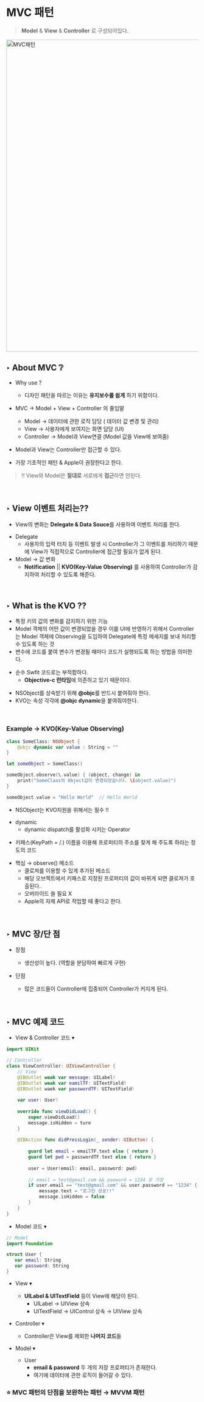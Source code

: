 # MVC 패턴

> **Model** & **View** & **Controller** 로 구성되어있다.
<img width="817" alt="MVC패턴" src="https://user-images.githubusercontent.com/64394744/135588646-26c855c3-4795-49fb-ad51-44affe96c98a.png">


## ‣ About MVC ❔
* Why use ?
    * 디자인 패턴을 따르는 이유는 **유지보수를 쉽게** 하기 위함이다.
    
* MVC → Model + View + Controller 의 줄임말
    * Model → 데이터에 관한 로직 담당 ( 데이터 값 변경 및 관리)
    * View → 사용자에게 보여지는 화면 담당 (UI)
    * Controller → Model과 View연결 (Model 값을 View에 보여줌)
    
* Model과 View는 Controller만 접근할 수 있다.
* 가장 기초적인 패턴 & Apple이 권장한다고 한다.
>  ‼️ View와 Model은 **절대로** 서로에게 **접근**하면 안된다.
</br>

## ‣ View 이벤트 처리는??
- View의 변화는 **Delegate & Data Souce**를 사용하여 이벤트 처리를 한다.
* Delegate
    * 사용자의 입력 터치 등 이벤트 발생 시 Controller가 그 이벤트를 처리하기 때문에 View가 직접적으로 Controller에 접근할 필요가 없게 된다.
* Model → 값 변화
    * **Notification** || **KVO(Key-Value Observing)** 를 사용하여 Controller가 감지하여 처리할 수 있도록 해준다.
</br>

## ‣ What is the KVO ??
- 특정 키의 값의 변화를 감지하기 위한 기능
- Model 객체의 어떤 값이 변경되었을 경우 이를 UI에 반영하기 위해서 Controller는 Model 객체에 Observing을 도입하여 Delegate에 특정 메세지를 보내 처리할 수 있도록 하는 것
- 변수에 코드를 붙여 변수가 변경될 때마다 코드가 실행되도록 하는 방법을 의미한다.
* 순수 Swfit 코드로는 부적합하다.
    * **Objective-c 런타임**에 의존하고 있기 때문이다.

- NSObject를 상속받기 위해 **@objc**를 반드시 붙여줘야 한다.
- KVO는 속성 각각에 **@objc dynamic**을 붙여줘야한다.
</br>

### Example → KVO(Key-Value Observing)
```swift
class SomeClass: NSObject {
    @objc dynamic var value : String = ""
}

let someObject = SomeClass()

someObject.observe(\.value) { (object, change) in
    print("SomeClass의 Object값이 변경되었습니다. \(object.value)")
}

someObject.value = "Hello World"  // Hello World
```
- NSObject는 KVO지원을 위해서는 필수 !!
* dynamic
    * dynamic dispatch를 활성화 시키는 Operator
- 키패스(KeyPath = /.) 이름을 이용해 프로퍼티의 주소를 찾게 해 주도록 하라는 정도의 코드
* 핵심 → observe() 메소드
    * 클로져를 이용할 수 있게 추가된 메소드
    * 해당 오브젝트에서 키패스로 지정된 프로퍼티의 값이 바뀌게 되면 클로져가 호출된다.
    * 오버라이드 쓸 필요 X
    * Apple의 자체 API로 작업할 때 좋다고 한다.
</br>

## ‣ MVC 장/단 점
* 장점
    * 생산성이 높다. (역할을 분담하여 빠르게 구현)
    
* 단점
    * 많은 코드들이 Controller에 집중되어 Controller가 커지게 된다.
</br>
    
## ‣ MVC 예제 코드
 - View & Controller 코드 ▾
```swift
import UIKit 

// Controller
class ViewController: UIViewController {
    // View
    @IBOutlet weak var message: UILabel!
    @IBOutlet weak var eamilTF: UITextField!
    @IBOutlet waek var passwordTF: UITextField!
    
    var user: User!
    
    override func viewDidLoad() {
        super.viewDidLoad()
        message.isHidden = ture
    }
    
    @IBAction func didPressLogin(_ sender: UIButton) {
        
        guard let email = emailTF.text else { return }
        guard let pwd = passwordTF.text else { return }
        
        user = User(email: email, password: pwd)
        
        // email = test@gmail.com && paaword = 1234 로 가정
        if user.email == "test@gmail.com" && user.password == "1234" {
            message.text = "로그인 성공!!"
            message.isHidden = false
        }
    }
}
```
 
 - Model 코드 ▾
 ```swift
 // Model
 import Foundation
 
 struct User {
    var email: String
    var password: String
}
 ```


 * View ▾
    * **UILabel & UITextField** 등이 View에 해당이 된다.
        * UILabel → UIView 상속
        * UITextField → UIControl 상속 → UIView 상속

* Controller ▾
    * Controller은 View를 제외한 **나머지 코드**들

* Model ▾
    * User
        * **email & password** 두 개의 저장 프로퍼티가 존재한다.
        * 여기에 데이터에 관한 로직이 들어갈 수 있다.


### ⭐️ MVC 패턴의 **단점을 보완**하는 패턴 → **MVVM 패턴** 

